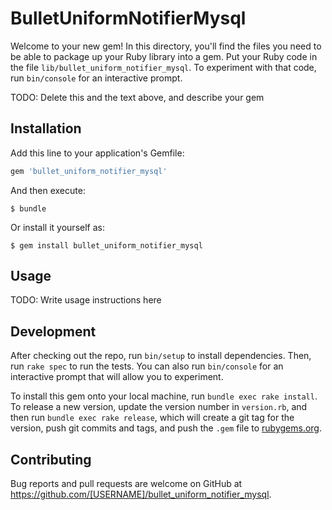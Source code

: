 # BulletUniformNotifierMysql

Welcome to your new gem! In this directory, you'll find the files you need to be able to package up your Ruby library into a gem. Put your Ruby code in the file `lib/bullet_uniform_notifier_mysql`. To experiment with that code, run `bin/console` for an interactive prompt.

TODO: Delete this and the text above, and describe your gem

## Installation

Add this line to your application's Gemfile:

```ruby
gem 'bullet_uniform_notifier_mysql'
```

And then execute:

    $ bundle

Or install it yourself as:

    $ gem install bullet_uniform_notifier_mysql

## Usage

TODO: Write usage instructions here

## Development

After checking out the repo, run `bin/setup` to install dependencies. Then, run `rake spec` to run the tests. You can also run `bin/console` for an interactive prompt that will allow you to experiment.

To install this gem onto your local machine, run `bundle exec rake install`. To release a new version, update the version number in `version.rb`, and then run `bundle exec rake release`, which will create a git tag for the version, push git commits and tags, and push the `.gem` file to [rubygems.org](https://rubygems.org).

## Contributing

Bug reports and pull requests are welcome on GitHub at https://github.com/[USERNAME]/bullet_uniform_notifier_mysql.

